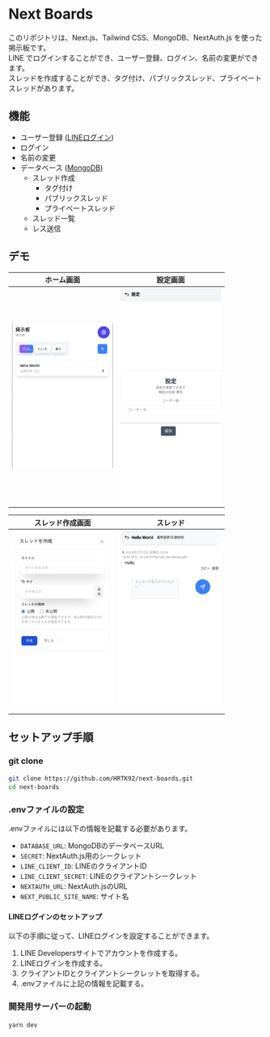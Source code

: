 # Next Boards

このリポジトリは、Next.js、Tailwind CSS、MongoDB、NextAuth.js を使った掲示板です。  
LINE でログインすることができ、ユーザー登録、ログイン、名前の変更ができます。  
スレッドを作成することができ、タグ付け、パブリックスレッド、プライベートスレッドがあります。  

## 機能

- ユーザー登録 ([LINEログイン](https://next-auth.js.org/providers/line))
- ログイン
- 名前の変更
- データベース ([MongoDB](https://cloud.mongodb.com))
  - スレッド作成
    - タグ付け
    - パブリックスレッド
    - プライベートスレッド
  - スレッド一覧
  - レス送信

## デモ

| ホーム画面 | 設定画面 |
| -------- | ------- |
| <img src="./images/homeScreen.png" width="200" /> | <img src="./images/settingScreen.jpg" width="200" /> |

| スレッド作成画面 | スレッド |
| ------------- | ------- |
| <img src="./images/createThreadScreen.jpg" width="200" /> | <img src="./images/threadScreen.jpg" width="200" /> |

## セットアップ手順

### git clone

```bash
git clone https://github.com/HRTK92/next-boards.git
cd next-boards
```

### .envファイルの設定

.envファイルには以下の情報を記載する必要があります。

- `DATABASE_URL`: MongoDBのデータベースURL
- `SECRET`: NextAuth.js用のシークレット
- `LINE_CLIENT_ID`: LINEのクライアントID
- `LINE_CLIENT_SECRET`: LINEのクライアントシークレット
- `NEXTAUTH_URL`: NextAuth.jsのURL
- `NEXT_PUBLIC_SITE_NAME`: サイト名

#### LINEログインのセットアップ

以下の手順に従って、LINEログインを設定することができます。

1. LINE Developersサイトでアカウントを作成する。
2. LINEログインを作成する。
3. クライアントIDとクライアントシークレットを取得する。
4. .envファイルに上記の情報を記載する。

### 開発用サーバーの起動

```bash
yarn dev
```
